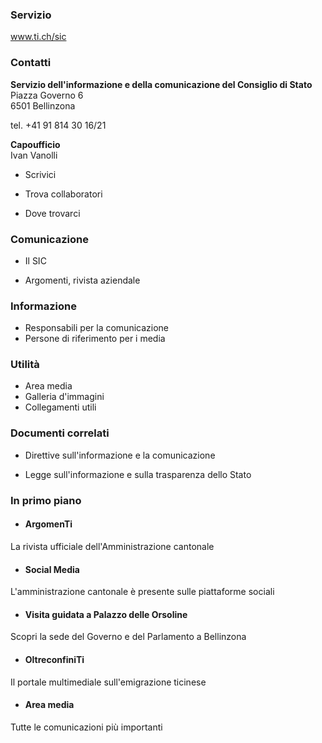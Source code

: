 ###  Servizio

www.ti.ch/sic

###  Contatti

**Servizio dell'informazione e della comunicazione del Consiglio di Stato**  
Piazza Governo 6  
6501 Bellinzona

tel. +41 91 814 30 16/21  

 **Capoufficio**  
Ivan Vanolli

  * Scrivici

  * Trova collaboratori

  * Dove trovarci

###  Comunicazione

  * Il SIC  

  * Argomenti, rivista aziendale

###  Informazione

  * Responsabili per la comunicazione
  * Persone di riferimento per i media

###  Utilità

  * Area media
  * Galleria d'immagini
  * Collegamenti utili

###  Documenti correlati

  * Direttive sull'informazione e la comunicazione

  * Legge sull'informazione e sulla trasparenza dello Stato

### In primo piano

  * #### ArgomenTi

La rivista ufficiale dell'Amministrazione cantonale

  * #### Social Media

L'amministrazione cantonale è presente sulle piattaforme sociali

  * #### Visita guidata a Palazzo delle Orsoline

Scopri la sede del Governo e del Parlamento a Bellinzona

  * #### OltreconfiniTi

Il portale multimediale sull'emigrazione ticinese

  * #### Area media

Tutte le comunicazioni più importanti

